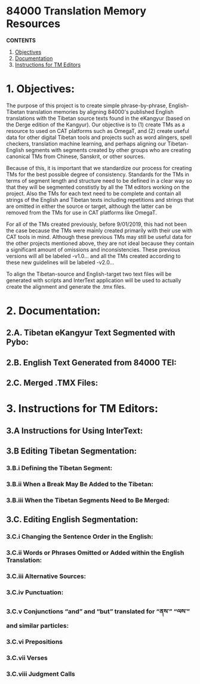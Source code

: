 # 84000 Translation Memory Resources
**CONTENTS**
1. [Objectives](https://github.com/84000/translation-memory-resources#1-objectives)
2. [Documentation](https://github.com/84000/translation-memory-resources#2-documentation)
3. [Instructions for TM Editors](https://github.com/84000/translation-memory-resources#3-instructions-for-tm-editors)

# 1. Objectives:

The purpose of this project is to create simple phrase-by-phrase, English-Tibetan translation memories by aligning 84000's published English translations with the Tibetan source texts found in the eKangyur (based on the Derge edition of the Kangyur). Our objective is to (1) create TMs as a resource to used on CAT platforms such as OmegaT, and (2) create useful data for other digital Tibetan tools and projects such as word alingers, spell checkers, translation machine learning, and perhaps aligning our Tibetan-English segments with segments created by other groups who are creating canonical TMs from Chinese, Sanskrit, or other sources. 

Because of this, it is important that we standardize our process for creating TMs for the best possible degree of consistency. Standards for the TMs in terms of segment length and structure need to be defined in a clear way so that they will be segmented constistly by all the TM editors working on the project. Also the TMs for each text need to be complete and contain all strings of the English and Tibetan texts including repetitions and strings that are omitted in either the source or target, although the latter can be removed from the TMs for use in CAT platforms like OmegaT. 

For all of the TMs created previously, before 9/01/2019, this had not been the case because the TMs were mainly created primarily with their use with CAT tools in mind. Although these previous TMs may still be useful data for the other projects mentioned above, they are not ideal because they contain a significant amount of omissions and inconsistencies. These previous versions will all be labeled -v1.0… and all the TMs created according to these new guidelines will be labeled -v2.0...

To align the Tibetan-source and English-target two text files will be generated with scripts and InterText application will be used to actually create the alignment and generate the .tmx files. 

# 2. Documentation: 

## 2.A. Tibetan eKangyur Text Segmented with Pybo:

## 2.B. English Text Generated from 84000 TEI:

## 2.C. Merged .TMX Files:

# 3. Instructions for TM Editors:

## 3.A Instructions for Using InterText:

## 3.B Editing Tibetan Segmentation:

### 3.B.i Defining the Tibetan Segment:

### 3.B.ii When a Break May Be Added to the Tibetan:

### 3.B.iii When the Tibetan Segments Need to Be Merged:

## 3.C. Editing English Segmentation:

### 3.C.i Changing the Sentence Order in the English:

### 3.C.ii Words or Phrases Omitted or Added within the English Translation: 

### 3.C.iii Alternative Sources:

### 3.C.iv Punctuation:

### 3.C.v Conjunctions “and” and “but” translated for “ནས་” “ལས་” and similar particles:

### 3.C.vi Prepositions 

### 3.C.vii Verses

### 3.C.viii Judgment Calls
